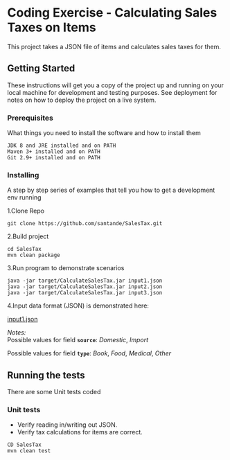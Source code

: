 # Coding Exercise - Calculating Sales Taxes on Items

This project takes a JSON file of items and calculates sales taxes for them.
## Getting Started

These instructions will get you a copy of the project up and running on your local machine for development and testing purposes. See deployment for notes on how to deploy the project on a live system.

### Prerequisites

What things you need to install the software and how to install them

```
JDK 8 and JRE installed and on PATH
Maven 3+ installed and on PATH
Git 2.9+ installed and on PATH
```

### Installing

A step by step series of examples that tell you how to get a development env running

1.Clone Repo

```
git clone https://github.com/santande/SalesTax.git
```

2.Build project

```
cd SalesTax
mvn clean package
```

3.Run program to demonstrate scenarios

```
java -jar target/CalculateSalesTax.jar input1.json
java -jar target/CalculateSalesTax.jar input2.json
java -jar target/CalculateSalesTax.jar input3.json
```

4.Input data format (JSON) is demonstrated here:

[input1.json](./input1.json)

*Notes:*  
Possible values for field **`source`**:  _Domestic_, _Import_

Possible values for field **`type`**:   _Book_, _Food_, _Medical_, _Other_

## Running the tests

There are some Unit tests coded

### Unit tests

* Verify reading in/writing out JSON.  
* Verify tax calculations for items are correct.

```
CD SalesTax
mvn clean test
```
